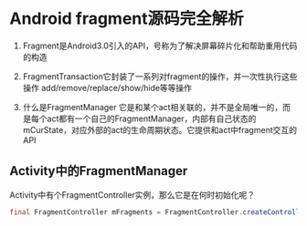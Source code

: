 # Android fragment源码完全解析

1. Fragment是Android3.0引入的API，号称为了解决屏幕碎片化和帮助重用代码的构造

2. FragmentTransaction它封装了一系列对fragment的操作，并一次性执行这些操作
add/remove/replace/show/hide等等操作

3. 什么是FragmentManager
它是和某个act相关联的，并不是全局唯一的，而是每个act都有一个自己的FragmentManager，内部有自己状态的mCurState，对应外部的act的生命周期状态。它提供和act中fragment交互的API

## Activity中的FragmentManager

Activity中有个FragmentController实例，那么它是在何时初始化呢？

```java
final FragmentController mFragments = FragmentController.createController(new HostCallbcks)
```
